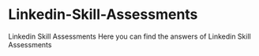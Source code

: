 # Linkedin-Skill-Assessments
Linkedin Skill Assessments
Here you can find the answers of Linkedin Skill Assessments
